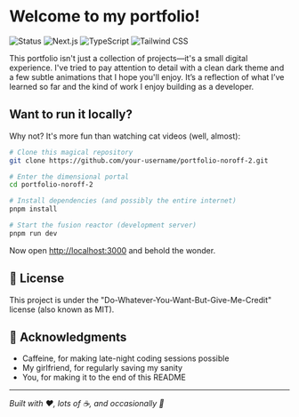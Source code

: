 # Welcome to my portfolio!

![Status](https://img.shields.io/badge/status-awesome-brightgreen)
![Next.js](https://img.shields.io/badge/Next.js-black?style=flat&logo=next.js&logoColor=white)
![TypeScript](https://img.shields.io/badge/TypeScript-007ACC?style=flat&logo=typescript&logoColor=white)
![Tailwind CSS](https://img.shields.io/badge/Tailwind_CSS-38B2AC?style=flat&logo=tailwind-css&logoColor=white)

This portfolio isn't just a collection of projects—it's a small digital experience. I've tried to pay attention to detail with a clean dark theme and a few subtle animations that I hope you'll enjoy. It’s a reflection of what I’ve learned so far and the kind of work I enjoy building as a developer.

## Want to run it locally?

Why not? It's more fun than watching cat videos (well, almost):

```bash
# Clone this magical repository
git clone https://github.com/your-username/portfolio-noroff-2.git

# Enter the dimensional portal
cd portfolio-noroff-2

# Install dependencies (and possibly the entire internet)
pnpm install

# Start the fusion reactor (development server)
pnpm run dev
```

Now open [http://localhost:3000](http://localhost:3000) and behold the wonder.

## 📝 License

This project is under the "Do-Whatever-You-Want-But-Give-Me-Credit" license (also known as MIT).

## 🙏 Acknowledgments

- Caffeine, for making late-night coding sessions possible
- My girlfriend, for regularly saving my sanity
- You, for making it to the end of this README

---

_Built with ❤️, lots of ☕, and occasionally 🍕_

